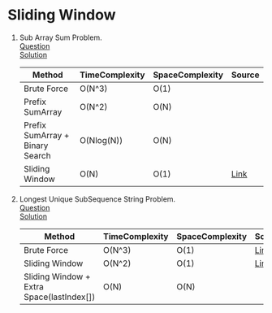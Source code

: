 # Sliding Window
1. Sub Array Sum Problem. 
   <br /> [Question](/3.%20Sliding%20Window/docs/1.SlidingWindow-Question1.jpg)
   <br /> [Solution](/3.%20Sliding%20Window/1.question1-solution.cpp)
   <br />

   | Method | TimeComplexity | SpaceComplexity | Source|
   |---|---|---| --- |
   | Brute Force  | O(N^3) | O(1) |
   | Prefix SumArray | O(N^2)  | O(N) |
   | Prefix SumArray + Binary Search | O(Nlog(N))  | O(N) |  
   | Sliding Window | O(N) | O(1) | [Link](/3.%20Sliding%20Window/1.question1-solution.cpp) |

1. Longest Unique SubSequence String Problem.
   <br /> [Question](/3.%20Sliding%20Window/docs/2.SlidingWindow-Question2.jpg)
   <br /> [Solution](/3.%20Sliding%20Window/2.question2-solution.cpp)
   <br />

   | Method | TimeComplexity | SpaceComplexity | Source| 
      |---|---|---|---|
   | Brute Force  | O(N^3) | O(1) | [Link](/3.%20Sliding%20Window/2.question2-solution.cpp) |
   | Sliding Window | O(N^2) | O(1) | [Link](https://www.geeksforgeeks.org/length-of-the-longest-substring-without-repeating-characters/)
   | Sliding Window + Extra Space(lastIndex[]) | O(N)  | O(N) |  |
